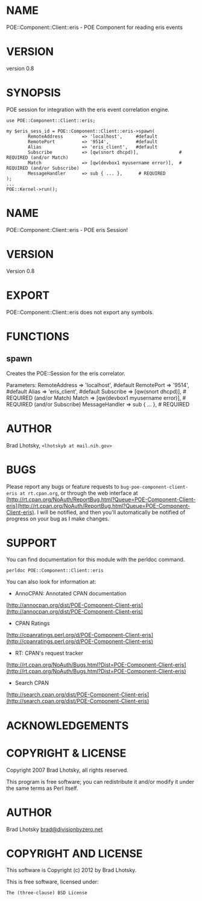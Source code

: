 # NAME

POE::Component::Client::eris - POE Component for reading eris events

# VERSION

version 0.8

# SYNOPSIS

POE session for integration with the eris event correlation engine.

    use POE::Component::Client::eris;

    my $eris_sess_id = POE::Component::Client::eris->spawn(
			RemoteAddress		=> 'localhost', 	#default
			RemotePort			=> '9514',		 	#default
			Alias				=> 'eris_client',	#default
			Subscribe			=> [qw(snort dhcpd)],				# REQUIRED (and/or Match)
			Match				=> [qw(devbox1 myusername error)],	# REQUIRED (and/or Subscribe)
			MessageHandler		=> sub { ... },		 # REQUIRED
	);
    ...
	POE::Kernel->run();

# NAME

POE::Component::Client::eris - POE eris Session!

# VERSION

Version 0.8

# EXPORT

POE::Component::Client::eris does not export any symbols.

# FUNCTIONS

## spawn

Creates the POE::Session for the eris correlator.

Parameters:
	RemoteAddress		=> 'localhost', 	\#default
	RemotePort			=> '9514',		 	\#default
	Alias				=> 'eris\_client',	\#default
	Subscribe			=> \[qw(snort dhcpd)\],				\# REQUIRED (and/or Match)
	Match				=> \[qw(devbox1 myusername error)\],	\# REQUIRED (and/or Subscribe)
	MessageHandler		=> sub { ... },		 \# REQUIRED

# AUTHOR

Brad Lhotsky, `<lhotskyb at mail.nih.gov>`

# BUGS

Please report any bugs or feature requests to
`bug-poe-component-client-eris at rt.cpan.org`, or through the web interface at
[http://rt.cpan.org/NoAuth/ReportBug.html?Queue=POE-Component-Client-eris](http://rt.cpan.org/NoAuth/ReportBug.html?Queue=POE-Component-Client-eris).
I will be notified, and then you'll automatically be notified of progress on
your bug as I make changes.

# SUPPORT

You can find documentation for this module with the perldoc command.

    perldoc POE::Component::Client::eris

You can also look for information at:

- AnnoCPAN: Annotated CPAN documentation

[http://annocpan.org/dist/POE-Component-Client-eris](http://annocpan.org/dist/POE-Component-Client-eris)

- CPAN Ratings

[http://cpanratings.perl.org/d/POE-Component-Client-eris](http://cpanratings.perl.org/d/POE-Component-Client-eris)

- RT: CPAN's request tracker

[http://rt.cpan.org/NoAuth/Bugs.html?Dist=POE-Component-Client-eris](http://rt.cpan.org/NoAuth/Bugs.html?Dist=POE-Component-Client-eris)

- Search CPAN

[http://search.cpan.org/dist/POE-Component-Client-eris](http://search.cpan.org/dist/POE-Component-Client-eris)

# ACKNOWLEDGEMENTS

# COPYRIGHT & LICENSE

Copyright 2007 Brad Lhotsky, all rights reserved.

This program is free software; you can redistribute it and/or modify it
under the same terms as Perl itself.

# AUTHOR

Brad Lhotsky <brad@divisionbyzero.net>

# COPYRIGHT AND LICENSE

This software is Copyright (c) 2012 by Brad Lhotsky.

This is free software, licensed under:

    The (three-clause) BSD License
